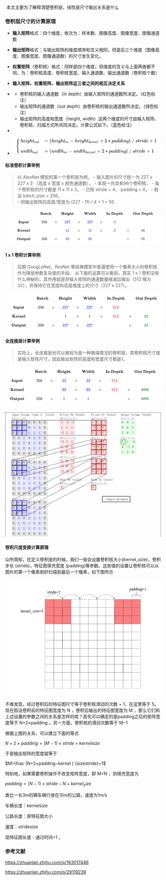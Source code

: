 ​	本文主要为了解释清楚卷积层，线性层尺寸输出关系是什么





### **卷积层尺寸的计算原理**



- **输入矩阵**格式：四个维度，依次为：样本数、图像高度、图像宽度、图像通道数

- **输出矩阵**格式：与输出矩阵的维度顺序和含义相同，但是后三个维度（图像高度、图像宽度、图像通道数）的尺寸发生变化。

- **权重矩阵**（卷积核）格式：同样是四个维度，但维度的含义与上面两者都不同，为：卷积核高度、卷积核宽度、输入通道数、输出通道数（卷积核个数）

- **输入矩阵、权重矩阵、输出矩阵这三者之间的相互决定关系**

- - 卷积核的输入通道数（in depth）由输入矩阵的通道数所决定。（红色标注）
  - 输出矩阵的通道数（out depth）由卷积核的输出通道数所决定。（绿色标注）
  - 输出矩阵的高度和宽度（height, width）这两个维度的尺寸由输入矩阵、卷积核、扫描方式所共同决定。计算公式如下。（蓝色标注）

- 

- ![image-20221015203152439](CNN中卷积层的计算细节.assets/image-20221015203152439.png)

#### **标准卷积计算举例**

> 以 AlexNet 模型的第一个卷积层为例，
> \- 输入图片的尺寸统一为 227 x 227 x 3 （高度 x 宽度 x 颜色通道数），
> \- 本层一共具有96个卷积核，
> \- 每个卷积核的尺寸都是 11 x 11 x 3。
> \- 已知 stride = 4， padding = 0，
> \- 假设 batch_size = 256，  
> \- 则输出矩阵的高度/宽度为 (227 - 11) / 4 + 1 = 55

![image-20221015203337187](CNN中卷积层的计算细节.assets/image-20221015203337187.png)

#### **1 x 1 卷积计算举例**

> 后期 GoogLeNet、ResNet 等经典模型中普遍使用一个像素大小的卷积核作为降低参数复杂度的手段。
> 从下面的运算可以看到，其实 1 x 1 卷积没有什么神秘的，其作用就是将输入矩阵的通道数量缩减后输出（512 降为 32），并保持它在宽度和高度维度上的尺寸（227 x 227）。

![image-20221015203502136](CNN中卷积层的计算细节.assets/image-20221015203502136.png)

#### **全连接层计算举例**

> 实际上，全连接层也可以被视为是一种极端情况的卷积层，其卷积核尺寸就是输入矩阵尺寸，因此输出矩阵的高度和宽度尺寸都是1。

![image-20221015203612445](CNN中卷积层的计算细节.assets/image-20221015203612445.png)

![img](CNN中卷积层的计算细节.assets/彩色图像卷积-1665838783815-2.gif)



#### 卷积尺度变换计算原理

众所周知，在定义卷积层的时候，我们一般会设置卷积核大小(kernel_size)，卷积步长 (stride)，特征图填充宽度 (padding)等参数。这些值的设置让卷积核可以从图片的第一个像素刚好扫描到最后一个像素，如下图所示

![image-20221015200446891](CNN中卷积层的计算细节.assets/image-20221015200446891.png)

不难发现，经过卷积后的特征图尺寸等于卷积核滑动的次数 + 1，在这里等于 5。现在假设卷积前的特征图宽度为 N ，卷积后输出的特征图宽度为 M ，那么它们和上述设置的参数之间的关系是怎样的呢？首先可以确定的是padding之后的矩阵宽度等于 N+2×padding 。另一方面，卷积核的滑动次数等于 M−1



根据上图的关系，可以建立下面的等式

$N+2×padding=(M−1)×stride+kernelsize$

于是输出矩阵的宽度就等于



$M=\frac {N+2×padding−kernel } {sizestride}+1$


特别地，如果需要卷积操作不改变矩阵宽度，即 M=N ，则填充宽度为

$padding=(N−1)×stride−N+kernel_size$



类比一长3m的辆车辆行驶在10m的公路，速度为1m/s

车辆长度：kernelsize

公路长度：原特征图大小

速度：stridesize

现特征图长度：通过时间+1 ， 

### 参考文献

https://zhuanlan.zhihu.com/p/163017446

https://zhuanlan.zhihu.com/p/29119239